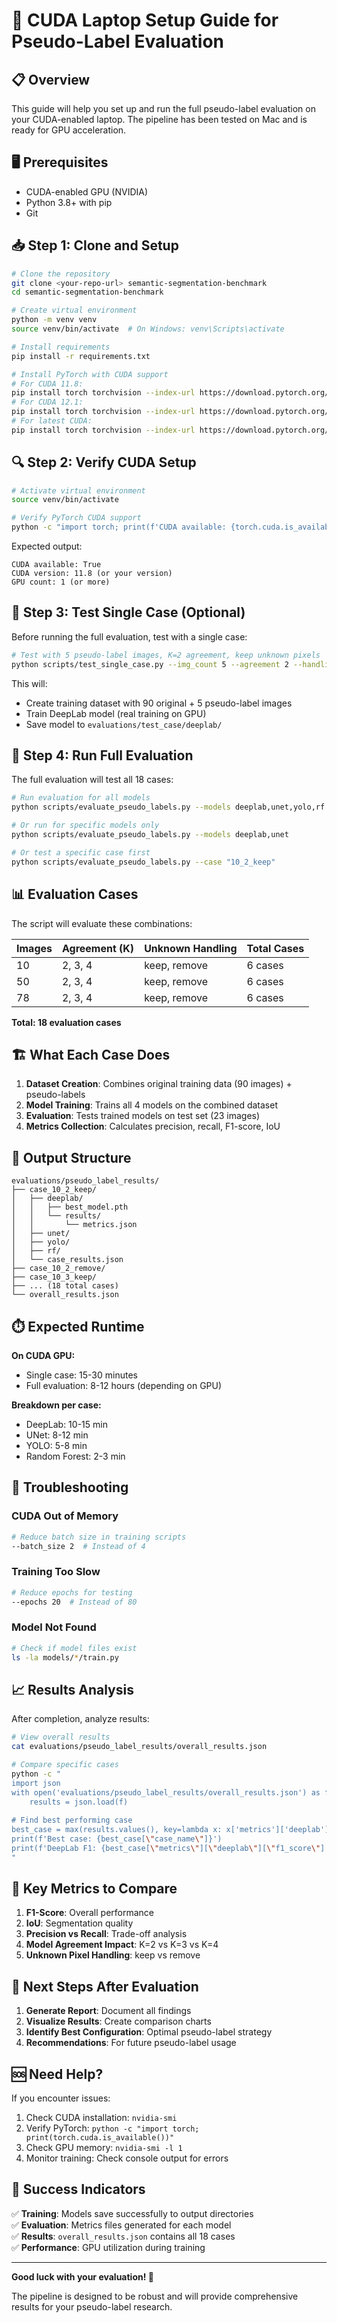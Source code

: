 # 🚀 CUDA Laptop Setup Guide for Pseudo-Label Evaluation

## 📋 Overview
This guide will help you set up and run the full pseudo-label evaluation on your CUDA-enabled laptop. The pipeline has been tested on Mac and is ready for GPU acceleration.

## 🖥️ Prerequisites
- CUDA-enabled GPU (NVIDIA)
- Python 3.8+ with pip
- Git

## 📥 Step 1: Clone and Setup

```bash
# Clone the repository
git clone <your-repo-url> semantic-segmentation-benchmark
cd semantic-segmentation-benchmark

# Create virtual environment
python -m venv venv
source venv/bin/activate  # On Windows: venv\Scripts\activate

# Install requirements
pip install -r requirements.txt

# Install PyTorch with CUDA support
# For CUDA 11.8:
pip install torch torchvision --index-url https://download.pytorch.org/whl/cu118
# For CUDA 12.1:
pip install torch torchvision --index-url https://download.pytorch.org/whl/cu121
# For latest CUDA:
pip install torch torchvision --index-url https://download.pytorch.org/whl/cu121
```

## 🔍 Step 2: Verify CUDA Setup

```bash
# Activate virtual environment
source venv/bin/activate

# Verify PyTorch CUDA support
python -c "import torch; print(f'CUDA available: {torch.cuda.is_available()}'); print(f'CUDA version: {torch.version.cuda}'); print(f'GPU count: {torch.cuda.device_count()}')"
```

Expected output:
```
CUDA available: True
CUDA version: 11.8 (or your version)
GPU count: 1 (or more)
```

## 🧪 Step 3: Test Single Case (Optional)

Before running the full evaluation, test with a single case:

```bash
# Test with 5 pseudo-label images, K=2 agreement, keep unknown pixels
python scripts/test_single_case.py --img_count 5 --agreement 2 --handling keep
```

This will:
- Create training dataset with 90 original + 5 pseudo-label images
- Train DeepLab model (real training on GPU)
- Save model to `evaluations/test_case/deeplab/`

## 🚀 Step 4: Run Full Evaluation

The full evaluation will test all 18 cases:

```bash
# Run evaluation for all models
python scripts/evaluate_pseudo_labels.py --models deeplab,unet,yolo,rf

# Or run for specific models only
python scripts/evaluate_pseudo_labels.py --models deeplab,unet

# Or test a specific case first
python scripts/evaluate_pseudo_labels.py --case "10_2_keep"
```

## 📊 Evaluation Cases

The script will evaluate these combinations:

| Images | Agreement (K) | Unknown Handling | Total Cases |
|--------|---------------|------------------|-------------|
| 10     | 2, 3, 4      | keep, remove     | 6 cases     |
| 50     | 2, 3, 4      | keep, remove     | 6 cases     |
| 78     | 2, 3, 4      | keep, remove     | 6 cases     |

**Total: 18 evaluation cases**

## 🏗️ What Each Case Does

1. **Dataset Creation**: Combines original training data (90 images) + pseudo-labels
2. **Model Training**: Trains all 4 models on the combined dataset
3. **Evaluation**: Tests trained models on test set (23 images)
4. **Metrics Collection**: Calculates precision, recall, F1-score, IoU

## 📁 Output Structure

```
evaluations/pseudo_label_results/
├── case_10_2_keep/
│   ├── deeplab/
│   │   ├── best_model.pth
│   │   └── results/
│   │       └── metrics.json
│   ├── unet/
│   ├── yolo/
│   ├── rf/
│   └── case_results.json
├── case_10_2_remove/
├── case_10_3_keep/
├── ... (18 total cases)
└── overall_results.json
```

## ⏱️ Expected Runtime

**On CUDA GPU:**
- Single case: 15-30 minutes
- Full evaluation: 8-12 hours (depending on GPU)

**Breakdown per case:**
- DeepLab: 10-15 min
- UNet: 8-12 min  
- YOLO: 5-8 min
- Random Forest: 2-3 min

## 🔧 Troubleshooting

### CUDA Out of Memory
```bash
# Reduce batch size in training scripts
--batch_size 2  # Instead of 4
```

### Training Too Slow
```bash
# Reduce epochs for testing
--epochs 20  # Instead of 80
```

### Model Not Found
```bash
# Check if model files exist
ls -la models/*/train.py
```

## 📈 Results Analysis

After completion, analyze results:

```bash
# View overall results
cat evaluations/pseudo_label_results/overall_results.json

# Compare specific cases
python -c "
import json
with open('evaluations/pseudo_label_results/overall_results.json') as f:
    results = json.load(f)
    
# Find best performing case
best_case = max(results.values(), key=lambda x: x['metrics']['deeplab']['f1_score'])
print(f'Best case: {best_case[\"case_name\"]}')
print(f'DeepLab F1: {best_case[\"metrics\"][\"deeplab\"][\"f1_score\"]:.3f}')
"
```

## 🎯 Key Metrics to Compare

1. **F1-Score**: Overall performance
2. **IoU**: Segmentation quality
3. **Precision vs Recall**: Trade-off analysis
4. **Model Agreement Impact**: K=2 vs K=3 vs K=4
5. **Unknown Pixel Handling**: keep vs remove

## 📝 Next Steps After Evaluation

1. **Generate Report**: Document all findings
2. **Visualize Results**: Create comparison charts
3. **Identify Best Configuration**: Optimal pseudo-label strategy
4. **Recommendations**: For future pseudo-label usage

## 🆘 Need Help?

If you encounter issues:

1. Check CUDA installation: `nvidia-smi`
2. Verify PyTorch: `python -c "import torch; print(torch.cuda.is_available())"`
3. Check GPU memory: `nvidia-smi -l 1`
4. Monitor training: Check console output for errors

## 🎉 Success Indicators

✅ **Training**: Models save successfully to output directories  
✅ **Evaluation**: Metrics files generated for each model  
✅ **Results**: `overall_results.json` contains all 18 cases  
✅ **Performance**: GPU utilization during training  

---

**Good luck with your evaluation! 🚀**

The pipeline is designed to be robust and will provide comprehensive results for your pseudo-label research.
